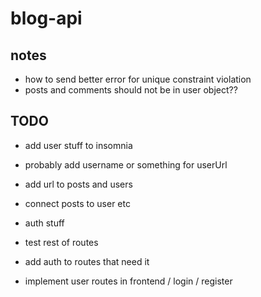 # blog-api

## notes

- how to send better error for unique constraint violation
- posts and comments should not be in user object??

## TODO

- add user stuff to insomnia
- probably add username or something for userUrl
- add url to posts and users
- connect posts to user etc

- auth stuff
- test rest of routes
- add auth to routes that need it

- implement user routes in frontend / login / register
